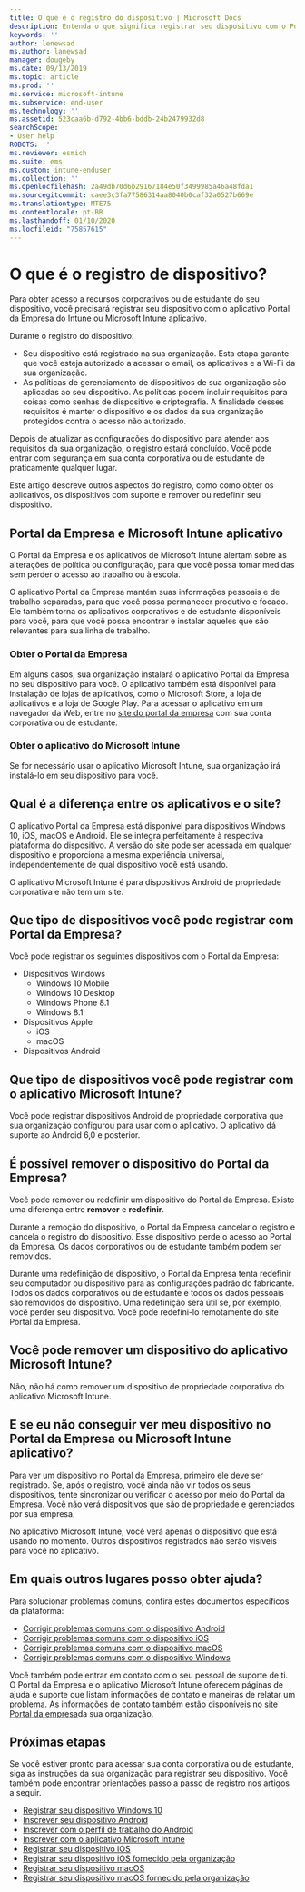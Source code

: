 ```yaml
---
title: O que é o registro do dispositivo | Microsoft Docs
description: Entenda o que significa registrar seu dispositivo com o Portal da Empresa e Microsoft Intune aplicativo.
keywords: ''
author: lenewsad
ms.author: lanewsad
manager: dougeby
ms.date: 09/13/2019
ms.topic: article
ms.prod: ''
ms.service: microsoft-intune
ms.subservice: end-user
ms.technology: ''
ms.assetid: 523caa6b-d792-4bb6-bddb-24b2479932d8
searchScope:
- User help
ROBOTS: ''
ms.reviewer: esmich
ms.suite: ems
ms.custom: intune-enduser
ms.collection: ''
ms.openlocfilehash: 2a49db70d6b29167184e50f3499985a46a48fda1
ms.sourcegitcommit: caee3c3fa77586314aa8040b0caf32a0527b669e
ms.translationtype: MTE75
ms.contentlocale: pt-BR
ms.lasthandoff: 01/10/2020
ms.locfileid: "75857615"
---
```

# <a name="what-is-device-enrollment"></a>O que é o registro de dispositivo?
Para obter acesso a recursos corporativos ou de estudante do seu dispositivo, você precisará registrar seu dispositivo com o aplicativo Portal da Empresa do Intune ou Microsoft Intune aplicativo. 

Durante o registro do dispositivo:

* Seu dispositivo está registrado na sua organização. Esta etapa garante que você esteja autorizado a acessar o email, os aplicativos e a Wi-Fi da sua organização. 
* As políticas de gerenciamento de dispositivos de sua organização são aplicadas ao seu dispositivo. As políticas podem incluir requisitos para coisas como senhas de dispositivo e criptografia. A finalidade desses requisitos é manter o dispositivo e os dados da sua organização protegidos contra o acesso não autorizado.

Depois de atualizar as configurações do dispositivo para atender aos requisitos da sua organização, o registro estará concluído. Você pode entrar com segurança em sua conta corporativa ou de estudante de praticamente qualquer lugar.  

Este artigo descreve outros aspectos do registro, como como obter os aplicativos, os dispositivos com suporte e remover ou redefinir seu dispositivo.  

## <a name="company-portal-and-microsoft-intune-app"></a>Portal da Empresa e Microsoft Intune aplicativo

O Portal da Empresa e os aplicativos de Microsoft Intune alertam sobre as alterações de política ou configuração, para que você possa tomar medidas sem perder o acesso ao trabalho ou à escola. 

O aplicativo Portal da Empresa mantém suas informações pessoais e de trabalho separadas, para que você possa permanecer produtivo e focado. Ele também torna os aplicativos corporativos e de estudante disponíveis para você, para que você possa encontrar e instalar aqueles que são relevantes para sua linha de trabalho.  

### <a name="get-company-portal"></a>Obter o Portal da Empresa

Em alguns casos, sua organização instalará o aplicativo Portal da Empresa no seu dispositivo para você. O aplicativo também está disponível para instalação de lojas de aplicativos, como o Microsoft Store, a loja de aplicativos e a loja de Google Play. Para acessar o aplicativo em um navegador da Web, entre no [site do portal da empresa](https://go.microsoft.com/fwlink/?linkid=2010980) com sua conta corporativa ou de estudante.  

### <a name="get-microsoft-intune-app"></a>Obter o aplicativo do Microsoft Intune

Se for necessário usar o aplicativo Microsoft Intune, sua organização irá instalá-lo em seu dispositivo para você.  

## <a name="whats-the-difference-between-the-apps-and-the-website"></a>Qual é a diferença entre os aplicativos e o site?
O aplicativo Portal da Empresa está disponível para dispositivos Windows 10, iOS, macOS e Android. Ele se integra perfeitamente à respectiva plataforma do dispositivo. A versão do site pode ser acessada em qualquer dispositivo e proporciona a mesma experiência universal, independentemente de qual dispositivo você está usando. 

O aplicativo Microsoft Intune é para dispositivos Android de propriedade corporativa e não tem um site.  

## <a name="what-kind-of-devices-can-you-enroll-with-company-portal"></a>Que tipo de dispositivos você pode registrar com Portal da Empresa?
Você pode registrar os seguintes dispositivos com o Portal da Empresa:  

- Dispositivos Windows
  - Windows 10 Mobile
  - Windows 10 Desktop
  - Windows Phone 8.1
  - Windows 8.1
- Dispositivos Apple
    - iOS
    - macOS
- Dispositivos Android


## <a name="what-kind-of-devices-can-you-enroll-with-the-microsoft-intune-app"></a>Que tipo de dispositivos você pode registrar com o aplicativo Microsoft Intune?  
Você pode registrar dispositivos Android de propriedade corporativa que sua organização configurou para usar com o aplicativo. O aplicativo dá suporte ao Android 6,0 e posterior. 

## <a name="can-you-remove-a-device-from-the-company-portal"></a>É possível remover o dispositivo do Portal da Empresa?
Você pode remover ou redefinir um dispositivo do Portal da Empresa. Existe uma diferença entre **remover** e **redefinir**.

Durante a remoção do dispositivo, o Portal da Empresa cancelar o registro e cancela o registro do dispositivo. Esse dispositivo perde o acesso ao Portal da Empresa. Os dados corporativos ou de estudante também podem ser removidos. 

Durante uma redefinição de dispositivo, o Portal da Empresa tenta redefinir seu computador ou dispositivo para as configurações padrão do fabricante. Todos os dados corporativos ou de estudante e todos os dados pessoais são removidos do dispositivo. Uma redefinição será útil se, por exemplo, você perder seu dispositivo. Você pode redefini-lo remotamente do site Portal da Empresa.  

## <a name="can-you-remove-a-device-from-the-microsoft-intune-app"></a>Você pode remover um dispositivo do aplicativo Microsoft Intune?
Não, não há como remover um dispositivo de propriedade corporativa do aplicativo Microsoft Intune.  

## <a name="what-if-i-cant-see-my-device-in-the-company-portal-or-microsoft-intune-app"></a>E se eu não conseguir ver meu dispositivo no Portal da Empresa ou Microsoft Intune aplicativo?
Para ver um dispositivo no Portal da Empresa, primeiro ele deve ser registrado. Se, após o registro, você ainda não vir todos os seus dispositivos, tente sincronizar ou verificar o acesso por meio do Portal da Empresa. Você não verá dispositivos que são de propriedade e gerenciados por sua empresa.

No aplicativo Microsoft Intune, você verá apenas o dispositivo que está usando no momento. Outros dispositivos registrados não serão visíveis para você no aplicativo.  

## <a name="where-else-can-i-go-for-help"></a>Em quais outros lugares posso obter ajuda?  
Para solucionar problemas comuns, confira estes documentos específicos da plataforma:  

- [Corrigir problemas comuns com o dispositivo Android](check-compliance-on-your-device-android.md)  
- [Corrigir problemas comuns com o dispositivo iOS](troubleshoot-your-device-ios.md)
- [Corrigir problemas comuns com o dispositivo macOS](troubleshoot-your-device-macos.md)
- [Corrigir problemas comuns com o dispositivo Windows](troubleshoot-your-device-windows.md)

Você também pode entrar em contato com o seu pessoal de suporte de ti. O Portal da Empresa e o aplicativo Microsoft Intune oferecem páginas de ajuda e suporte que listam informações de contato e maneiras de relatar um problema. As informações de contato também estão disponíveis no [site Portal da empresa](https://go.microsoft.com/fwlink/?linkid=2010980)da sua organização.  

## <a name="next-steps"></a>Próximas etapas  

Se você estiver pronto para acessar sua conta corporativa ou de estudante, siga as instruções da sua organização para registrar seu dispositivo. Você também pode encontrar orientações passo a passo de registro nos artigos a seguir.

* [Registrar seu dispositivo Windows 10](enroll-windows-10-device.md)
* [Inscrever seu dispositivo Android](enroll-device-android-company-portal.md)
* [Inscrever com o perfil de trabalho do Android](enroll-device-android-work-profile.md)
* [Inscrever com o aplicativo Microsoft Intune](enroll-device-android-microsoft-intune-app.md)
* [Registrar seu dispositivo iOS](enroll-your-device-in-intune-ios.md)
* [Registrar seu dispositivo iOS fornecido pela organização](enroll-your-device-dep-ios.md)
* [Registrar seu dispositivo macOS](enroll-your-device-in-intune-macos-cp.md)
* [Registrar seu dispositivo macOS fornecido pela organização](enroll-company-device-macos.md)


